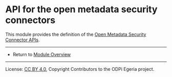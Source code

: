 <!-- SPDX-License-Identifier: CC-BY-4.0 -->
<!-- Copyright Contributors to the ODPi Egeria project 2020. -->

# API for the open metadata security connectors

This module provides the definition of the
[Open Metadata Security Connector APIs](.https://egeria-project.org/features/metadata-security/overview/#metadata-security-apis).

----
* Return to [Module Overview](..)

----
License: [CC BY 4.0](https://creativecommons.org/licenses/by/4.0/),
Copyright Contributors to the ODPi Egeria project.